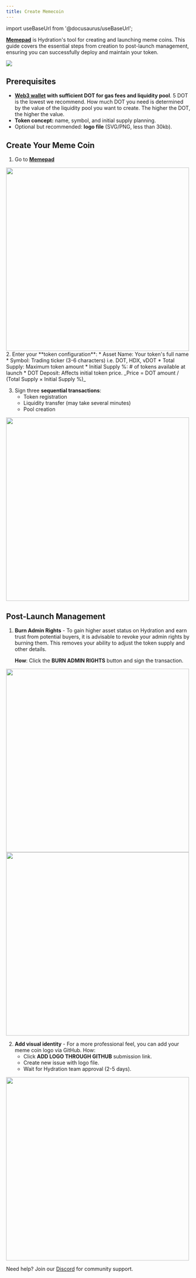 ```yaml
---
title: Create Memecoin
---
```


import useBaseUrl from '@docusaurus/useBaseUrl';

**[Memepad](https://app.hydration.net/memepad)** is Hydration's tool for creating and launching meme coins. This guide covers the essential steps from creation to post-launch management, ensuring you can successfully deploy and maintain your token.

<div style={{textAlign: 'center'}}>
  <img src={useBaseUrl('/img/guides/trade/memecoin/memepad.jpg')} />
</div>  

## Prerequisites
* **[Web3 wallet](../wallets) with sufficient DOT for gas fees and liquidity pool**. 5 DOT is the lowest we recommend. How much DOT you need is determined by the value of the liquidity pool you want to create. The higher the DOT, the higher the value.
* **Token concept:** name, symbol, and initial supply planning.
* Optional but recommended: **logo file** (SVG/PNG, less than 30kb).

## Create Your Meme Coin
1. Go to **[Memepad](https://app.hydration.net/memepad)**
<div style={{textAlign: 'center'}}>
<img 
  src={useBaseUrl('/img/guides/trade/memecoin/create_memecoin.jpg')} 
  width="500px"
  style={{margin: '5px 0'}}
/>
</div>
2. Enter your **token configuration**:
   * Asset Name: Your token's full name
   * Symbol: Trading ticker (3-6 characters) i.e. DOT, HDX, vDOT
   * Total Supply: Maximum token amount
   * Initial Supply %: # of tokens available at launch
   * DOT Deposit: Affects initial token price. _Price = DOT amount / (Total Supply × Initial Supply %)_

3. Sign three **sequential transactions**:
   * Token registration
   * Liquidity transfer (may take several minutes)
   * Pool creation

<div style={{textAlign: 'center'}}>
<img 
  src={useBaseUrl('/img/guides/trade/memecoin/create_done.jpg')} 
  width="500px"
  style={{margin: '5px 0'}}
  />
</div>

## Post-Launch Management

1. **Burn Admin Rights** - To gain higher asset status on Hydration and earn trust from potential buyers, it is advisable to revoke your admin rights by burning them. This removes your ability to adjust the token supply and other details.

   **How**: Click the **BURN ADMIN RIGHTS** button and sign the transaction.

<div style={{textAlign: 'center'}}>
<img 
  src={useBaseUrl('/img/guides/trade/memecoin/meme_launched.jpg')} 
  width="500px"
  style={{margin: '5px 0'}}
  />
</div>

<div style={{textAlign: 'center'}}>
<img 
  src={useBaseUrl('/img/guides/trade/memecoin/admin_revoked.jpg')} 
  width="500px"
  style={{margin: '5px 0'}}
  />
</div>

2. **Add visual identity** - For a more professional feel, you can add your meme coin logo via GitHub. 
How:
   * Click **ADD LOGO THROUGH GITHUB** submission link.
   * Create new issue with logo file.
   * Wait for Hydration team approval (2-5 days).

<div style={{textAlign: 'center'}}>
<img 
  src={useBaseUrl('/img/guides/trade/memecoin/add_logo.jpg')} 
  width="500px"
  style={{margin: '5px 0'}}
  />
</div>

Need help? Join our [Discord](https://discord.com/invite/HDNPFFrcnW) for community support.